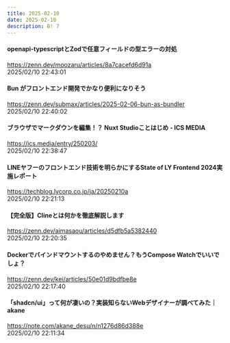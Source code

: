 ```yaml
---
title: 2025-02-10
date: 2025-02-10
description: B! 7
---
```


#### openapi-typescriptとZodで任意フィールドの型エラーの対処
https://zenn.dev/moozaru/articles/8a7cacefd6d91a<br>
2025/02/10 22:43:01<br>


#### Bun がフロントエンド開発でかなり便利になりそう
https://zenn.dev/submax/articles/2025-02-06-bun-as-bundler<br>
2025/02/10 22:40:02<br>


#### ブラウザでマークダウンを編集！？ Nuxt Studioことはじめ - ICS MEDIA
https://ics.media/entry/250203/<br>
2025/02/10 22:38:47<br>


#### LINEヤフーのフロントエンド技術を明らかにするState of LY Frontend 2024実施レポート
https://techblog.lycorp.co.jp/ja/20250210a<br>
2025/02/10 22:21:13<br>


#### 【完全版】Clineとは何かを徹底解説します
https://zenn.dev/aimasaou/articles/d5dfb5a5382440<br>
2025/02/10 22:20:35<br>


#### Dockerでバインドマウントするのやめません？もうCompose Watchでいいでしょ？
https://zenn.dev/kei/articles/50e01d9bdfbe8e<br>
2025/02/10 22:17:40<br>


#### 「shadcn/ui」って何が凄いの？実装知らないWebデザイナーが調べてみた｜akane
https://note.com/akane_desu/n/n1276d86d388e<br>
2025/02/10 22:11:34<br>


